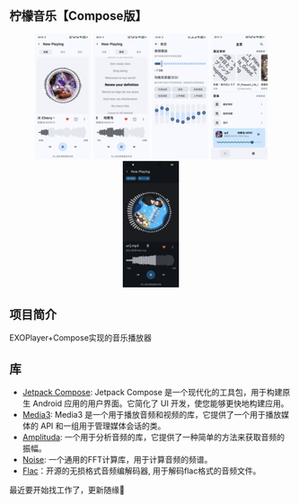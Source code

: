 ## 柠檬音乐【Compose版】

<p align="center">

<img src="/img/Screenshot_20250728_201015.png" width="20%"/>
<img src="/img/Screenshot_20250728_201202.png" width="20%"/>
<img src="/img/Screenshot_20250621_231303.png" width="20%"/>
<img src="/img/Screenshot_20250728_201245.png" width="20%"/>
<img src="/img/Screenshot_20250621_231331.png" width="20%"/>
</p>

## 项目简介

EXOPlayer+Compose实现的音乐播放器

## 库

- [Jetpack Compose](https://developer.android.com/compose): Jetpack Compose 是一个现代化的工具包，用于构建原生
  Android 应用的用户界面。它简化了 UI 开发，使您能够更快地构建应用。
- [Media3](https://github.com/androidx/media): Media3 是一个用于播放音频和视频的库，它提供了一个用于播放媒体的
  API
  和一组用于管理媒体会话的类。
- [Amplituda](https://github.com/lincollincol/Amplituda): 一个用于分析音频的库，它提供了一种简单的方法来获取音频的振幅。
- [Noise](https://github.com/paramsen/noise): 一个通用的FFT计算库，用于计算音频的频谱。
- [Flac](https://xiph.org/flac/changelog.html)：开源的无损格式音频编解码器, 用于解码flac格式的音频文件。

最近要开始找工作了，更新随缘🌈